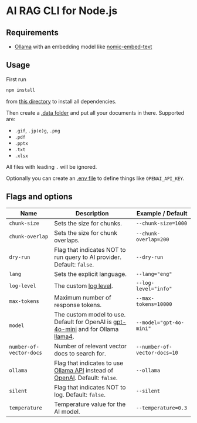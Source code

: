 # AI RAG CLI for Node.js

## Requirements

- [Ollama](https://ollama.com/) with an embedding model like [nomic-embed-text](https://ollama.com/library/nomic-embed-text)

## Usage

First run

```bash
npm install
```

from [this directory](./) to install all dependencies.

Then create a [.data folder](./.data) and put all your documents in there. Supported are:

- `.gif`, `.jp(e)g`, `.png`
- `.pdf`
- `.pptx`
- `.txt`
- `.xlsx`

All files with leading `.` will be ignored.

Optionally you can create an [.env file](./.env) to define things like `OPENAI_API_KEY`.

## Flags and options

| Name                    | Description                                                                                                                                                                                           | Example / Default            |
| ----------------------- | ----------------------------------------------------------------------------------------------------------------------------------------------------------------------------------------------------- | ---------------------------- |
| `chunk-size`            | Sets the size for chunks.                                                                                                                                                                             | `--chunk-size=1000`          |
| `chunk-overlap`         | Sets the size for chunk overlaps.                                                                                                                                                                     | `--chunk-overlap=200`        |
| `dry-run`               | Flag that indicates NOT to run query to AI provider. Default: `false`.                                                                                                                                | `--dry-run`                  |
| `lang`                  | Sets the explicit language.                                                                                                                                                                           | `--lang="eng"`               |
| `log-level`             | The custom [log level](https://www.npmjs.com/package/winston#logging-levels).                                                                                                                         | `--log-level="info"`         |
| `max-tokens`            | Maximum number of response tokens.                                                                                                                                                                    | `--max-tokens=10000`         |
| `model`                 | The custom model to use. Default for OpenAI is [gpt-4o-mini](https://openai.com/index/gpt-4o-mini-advancing-cost-efficient-intelligence/) and for Ollama [llama4](https://ollama.com/library/llama4). | `--model="gpt-4o-mini"`      |
| `number-of-vector-docs` | Number of relevant vector docs to search for.                                                                                                                                                         | `--number-of-vector-docs=10` |
| `ollama`                | Flag that indicates to use [Ollama API](https://ollama.com/) instead of [OpenAI](https://platform.openai.com/docs/api-reference/chat/create). Default: `false`.                                       | `--ollama`                   |
| `silent`                | Flag that indicates NOT to log. Default: `false`.                                                                                                                                                     | `--silent`                   |
| `temperature`           | Temperature value for the AI model.                                                                                                                                                                   | `--temperature=0.3`          |
